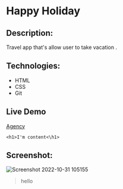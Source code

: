 # Happy Holiday
## Description:
Travel app that's allow user to take vacation .

## Technologies:
- HTML
- CSS
- Git
## Live Demo
[Agency](https://divyatravels.netlify.app/)
```
<h1>I'm content<\h1>
```
## Screenshot:
![Screenshot 2022-10-31 105155](https://user-images.githubusercontent.com/116878123/198981975-75bdf19a-f55f-4de5-a5d4-6be6179c7faf.png)
>hello